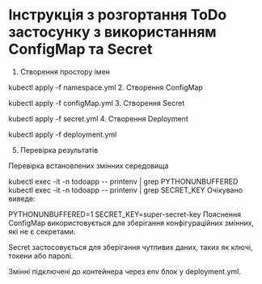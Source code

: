 # Інструкція з розгортання ToDo застосунку з використанням ConfigMap та Secret

1. Створення простору імен

kubectl apply -f namespace.yml
2. Створення ConfigMap

kubectl apply -f configMap.yml
3. Створення Secret

kubectl apply -f secret.yml
4. Створення Deployment

kubectl apply -f deployment.yml

5. Перевірка результатів

Перевірка встановлених змінних середовища

kubectl exec -it <one-of-the-pods> -n todoapp -- printenv | grep PYTHONUNBUFFERED
kubectl exec -it <one-of-the-pods> -n todoapp -- printenv | grep SECRET_KEY
Очікувано виведе:

PYTHONUNBUFFERED=1
SECRET_KEY=super-secret-key
Пояснення
ConfigMap використовується для зберігання конфігураційних змінних, які не є секретами.

Secret застосовується для зберігання чутливих даних, таких як ключі, токени або паролі.

Змінні підключені до контейнера через env блок у deployment.yml.
